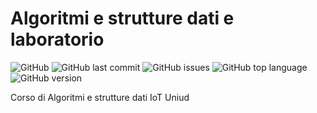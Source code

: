 # Algoritmi e strutture dati e laboratorio

![GitHub](https://img.shields.io/github/license/Denel91/Algoritmi-Strutture_Dati) ![GitHub last commit](https://img.shields.io/github/last-commit/Denel91/Algoritmi-Strutture_Dati) ![GitHub issues](https://img.shields.io/github/issues/Denel91/Algoritmi-Strutture_Dati) ![GitHub top language](https://img.shields.io/github/languages/top/Denel91/Algoritmi-Strutture_Dati) ![GitHub version](https://img.shields.io/badge/Java-v.15-blue)

Corso di Algoritmi e strutture dati IoT Uniud